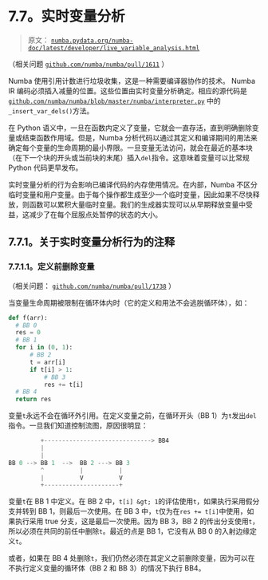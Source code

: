 # 7.7。实时变量分析

> 原文： [`numba.pydata.org/numba-doc/latest/developer/live_variable_analysis.html`](http://numba.pydata.org/numba-doc/latest/developer/live_variable_analysis.html)

（相关问题 [`github.com/numba/numba/pull/1611`](https://github.com/numba/numba/pull/1611) ）

Numba 使用引用计数进行垃圾收集，这是一种需要编译器协作的技术。 Numba IR 编码必须插入减量的位置。这些位置由实时变量分析确定。相应的源代码是 [`github.com/numba/numba/blob/master/numba/interpreter.py`](https://github.com/numba/numba/blob/master/numba/interpreter.py) 中的`_insert_var_dels()`方法。

在 Python 语义中，一旦在函数内定义了变量，它就会一直存活，直到明确删除变量或结束函数作用域。但是，Numba 分析代码以通过其定义和编译期间的用法来确定每个变量的生命周期的最小界限。一旦变量无法访问，就会在最近的基本块（在下一个块的开头或当前块的末尾）插入`del`指令。这意味着变量可以比常规 Python 代码更早发布。

实时变量分析的行为会影响已编译代码的内存使用情况。在内部，Numba 不区分临时变量和用户变量。由于每个操作都生成至少一个临时变量，因此如果不尽快释放，则函数可以累积大量临时变量。我们的生成器实现可以从早期释放变量中受益，这减少了在每个屈服点处暂停的状态的大小。

## 7.7.1。关于实时变量分析行为的注释

### 7.7.1.1。定义前删除变量

（相关问题： [`github.com/numba/numba/pull/1738`](https://github.com/numba/numba/pull/1738) ）

当变量生命周期被限制在循环体内时（它的定义和用法不会逃脱循环体），如：

```py
def f(arr):
  # BB 0
  res = 0
  # BB 1
  for i in (0, 1):
      # BB 2
      t = arr[i]
      if t[i] > 1:
          # BB 3
          res += t[i]
  # BB 4
  return res

```

变量`t`永远不会在循环外引用。在定义变量之前，在循环开头（BB 1）为`t`发出`del`指令。一旦我们知道控制流图，原因很明显：

```py
         +------------------------------> BB4
         |
         |
BB 0 --> BB 1  -->  BB 2 ---> BB 3
         ^          |          |
         |          V          V
         +---------------------+

```

变量`t`在 BB 1 中定义。在 BB 2 中，`t[i] &gt; 1`的评估使用`t`，如果执行采用假分支并转到 BB 1，则最后一次使用。在 BB 3 中，`t`仅为在`res += t[i]`中使用，如果执行采用 true 分支，这是最后一次使用。因为 BB 3，BB 2 的传出分支使用`t`，所以必须在共同的前任中删除`t`。最近的点是 BB 1，它没有从 BB 0 的入射边缘定义`t`。

或者，如果在 BB 4 处删除`t`，我们仍然必须在其定义之前删除变量，因为可以在不执行定义变量的循环体（BB 2 和 BB 3）的情况下执行 BB4。